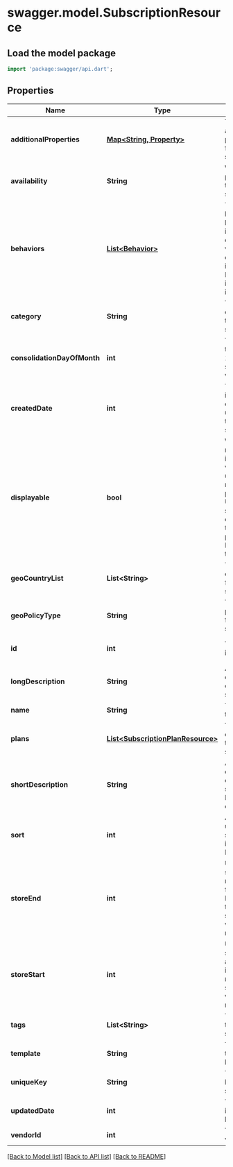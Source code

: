 # swagger.model.SubscriptionResource

## Load the model package
```dart
import 'package:swagger/api.dart';
```

## Properties
Name | Type | Description | Notes
------------ | ------------- | ------------- | -------------
**additionalProperties** | [**Map&lt;String, Property&gt;**](Property.md) | The additional properties for the subscription | [optional] [default to {}]
**availability** | **String** | Who can purchase this subscription | [optional] [default to null]
**behaviors** | [**List&lt;Behavior&gt;**](Behavior.md) | The behaviors linked to the item, describing various options and interactions. May not be included in item lists | [optional] [default to []]
**category** | **String** | The category of the subscription | [optional] [default to null]
**consolidationDayOfMonth** | **int** | The day of the month 1..31 this subscription will renew | [optional] [default to null]
**createdDate** | **int** | The date the item was created, unix timestamp in seconds | [optional] [default to null]
**displayable** | **bool** | Whether or not the item is currently visible to users. Does not block purchase; Use store_start or store_end to block purchase.  Default &#x3D; true | [optional] [default to null]
**geoCountryList** | **List&lt;String&gt;** | The geo country list for the subscription | [optional] [default to []]
**geoPolicyType** | **String** | The geo policy type for the subscription | [optional] [default to null]
**id** | **int** | The id of the item | [optional] [default to null]
**longDescription** | **String** | A long description of the subscription | [optional] [default to null]
**name** | **String** | The name of the item | [default to null]
**plans** | [**List&lt;SubscriptionPlanResource&gt;**](SubscriptionPlanResource.md) | The billing options for this subscription | [optional] [default to []]
**shortDescription** | **String** | A short description of the subscription.  Max 255 characters | [optional] [default to null]
**sort** | **int** | A number to use in sorting items.  Default 500 | [optional] [default to null]
**storeEnd** | **int** | Used to schedule removal from store.  Null means the subscription will never be removed | [optional] [default to null]
**storeStart** | **int** | Used to schedule appearance in store.  Null means the subscription will appear now | [optional] [default to null]
**tags** | **List&lt;String&gt;** | The tags for the subscription | [optional] [default to []]
**template** | **String** | The template being used | [optional] [default to null]
**uniqueKey** | **String** | The unique key of the subscription | [optional] [default to null]
**updatedDate** | **int** | The date the item was last updated | [optional] [default to null]
**vendorId** | **int** | The id of the vendor | [default to null]

[[Back to Model list]](../README.md#documentation-for-models) [[Back to API list]](../README.md#documentation-for-api-endpoints) [[Back to README]](../README.md)


